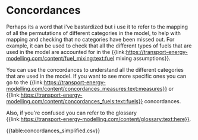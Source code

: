 # Concordances

Perhaps its a word that i've bastardized but i use it to refer to the mapping of all the permutations of different categories in the model, to help with mapping and checking that no categories have been missed out. For example, it can be used to check that all the different types of fuels that are used in the model are accounted for in the {{link:https://transport-energy-modelling.com/content/fuel_mixing:text:fuel mixing assumptions}}.

You can use the concordances to understand all the different categories that are used in the model. If you want to see more specific ones you can go to the {{link:https://transport-energy-modelling.com/content/concordances_measures:text:measures}} or {{link:https://transport-energy-modelling.com/content/concordances_fuels:text:fuels}} concordances.

Also, if you're confused you can refer to the glossary {{link:https://transport-energy-modelling.com/content/glossary:text:here}}.

{{table:concordances_simplified.csv}}